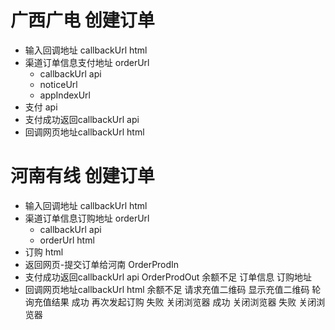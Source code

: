 # 广西广电 创建订单
  - 输入回调地址 callbackUrl html
  - 渠道订单信息支付地址 orderUrl
    - callbackUrl api
    - noticeUrl
    - appIndexUrl
  - 支付 api
  - 支付成功返回callbackUrl api
  - 回调网页地址callbackUrl html
  
# 河南有线 创建订单
  - 输入回调地址 callbackUrl        html
  - 渠道订单信息订购地址 orderUrl
    - callbackUrl                api
    - orderUrl                   html
  - 订购                          html    
  - 返回网页-提交订单给河南                  OrderProdIn
  - 支付成功返回callbackUrl        api     OrderProdOut
      余额不足 
             订单信息
             订购地址
  - 回调网页地址callbackUrl        html
      余额不足 请求充值二维码 
              显示充值二维码
              轮询充值结果
                成功  再次发起订购
                失败  关闭浏览器
      成功   关闭浏览器
      失败   关闭浏览器
